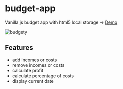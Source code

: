 # budget-app

Vanilla js budget app with html5 local storage -> [Demo](https://fromtexas.github.io/budget-app/)

![budgety](https://image.ibb.co/dkN4t6/budgety.png)

## Features

* add incomes or costs
* remove incomes or costs
* calculate profit
* calculate percentage of costs
* display current date


